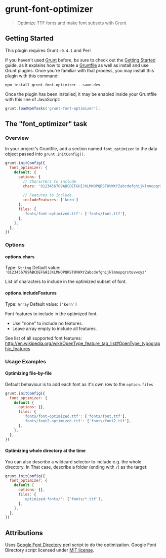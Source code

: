 # grunt-font-optimizer

> Optimize TTF fonts and make font subsets with Grunt

## Getting Started
This plugin requires Grunt `~0.4.1` and Perl

If you haven't used [Grunt](http://gruntjs.com/) before, be sure to check out the [Getting Started](http://gruntjs.com/getting-started) guide, as it explains how to create a [Gruntfile](http://gruntjs.com/sample-gruntfile) as well as install and use Grunt plugins. Once you're familiar with that process, you may install this plugin with this command:

```shell
npm install grunt-font-optimizer --save-dev
```

Once the plugin has been installed, it may be enabled inside your Gruntfile with this line of JavaScript:

```js
grunt.loadNpmTasks('grunt-font-optimizer');
```

## The "font_optimizer" task

### Overview
In your project's Gruntfile, add a section named `font_optimizer` to the data object passed into `grunt.initConfig()`.

```js
grunt.initConfig({
  font_optimizer: {
    default: {
      options: {
        // Characters to include
        chars: '0123456789ABCDEFGHIJKLMNOPQRSTUVWXYZabcdefghijklmnopqrstuvwxyz',
        
        // Features to include.
        includeFeatures: ['kern']
      },
      files: {
        'fonts/font-optimized.ttf': ['fonts/font.ttf'],
      },
    },
  },
})
```


### Options

#### options.chars
Type: `String`
Default value: `'0123456789ABCDEFGHIJKLMNOPQRSTUVWXYZabcdefghijklmnopqrstuvwxyz'`

List of characters to include in the optimized subset of font.

#### options.includeFeatures
Type: `Array`
Default value: `['kern']`

Font features to include in the optimized font.
- Use "none" to include no features.
- Leave array empty to include all features.

See list of all supported font features:
http://en.wikipedia.org/wiki/OpenType_feature_tag_list#OpenType_typographic_features

### Usage Examples

#### Optimizing file-by-file
Default behaviour is to add each font as it's own row to the `option.files`

```js
grunt.initConfig({
  font_optimizer: {
    default {
      options: {},
      files: {
        'fonts/font-optimized.ttf': ['fonts/font.ttf'],
        'fonts/font2-optimized.ttf': ['fonts/font2.ttf'],
      },
    },
  },
})
```

#### Optimizing whole directory at the time
You can also describe a wildcard selector to include e.g. the whole directory.
In That case, describe a folder (ending with `/`) as the target:

```js
grunt.initConfig({
  font_optimizer: {
    default {
      options: {},
      files: {
        'optimized-fonts/': ['fonts/*.ttf'],
      },
    },
  },
})
```

## Attributions

Uses [Google Font Directory](https://code.google.com/p/googlefontdirectory/) perl script to do the optimization.
Google Font Directory script licensed under [MIT license](http://www.opensource.org/licenses/mit-license.php).
